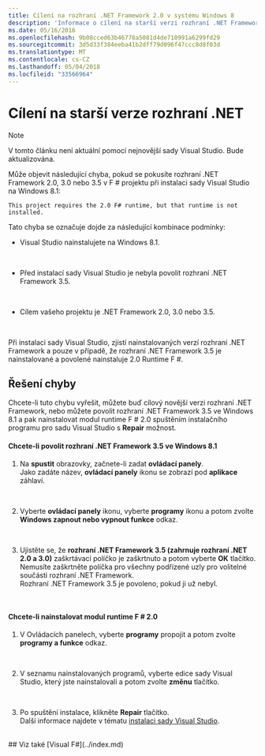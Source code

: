 ```yaml
---
title: Cílení na rozhraní .NET Framework 2.0 v systému Windows 8
description: 'Informace o cílení na starší verzi rozhraní .NET Framework, při použití F #.'
ms.date: 05/16/2016
ms.openlocfilehash: 9b08cced63b46778a5081d4de710991a6299fd29
ms.sourcegitcommit: 3d5d33f384eeba41b2dff79d096f47ccc8d8f03d
ms.translationtype: MT
ms.contentlocale: cs-CZ
ms.lasthandoff: 05/04/2018
ms.locfileid: "33566964"
---
```

# <a name="targeting-older-versions-of-net"></a>Cílení na starší verze rozhraní .NET

> [!NOTE]
V tomto článku není aktuální pomocí nejnovější sady Visual Studio.  Bude aktualizována.

Může objevit následující chyba, pokud se pokusíte rozhraní .NET Framework 2.0, 3.0 nebo 3.5 v F # projektu při instalaci sady Visual Studio na Windows 8.1: 

```
This project requires the 2.0 F# runtime, but that runtime is not installed.
```

Tato chyba se označuje dojde za následující kombinace podmínky:


- Visual Studio nainstalujete na Windows 8.1.
<br />

- Před instalací sady Visual Studio je nebyla povolit rozhraní .NET Framework 3.5.
<br />

- Cílem vašeho projektu je .NET Framework 2.0, 3.0 nebo 3.5.
<br />

Při instalaci sady Visual Studio, zjistí nainstalovaných verzí rozhraní .NET Framework a pouze v případě, že rozhraní .NET Framework 3.5 je nainstalované a povolené nainstaluje 2.0 Runtime F #.


## <a name="resolving-the-error"></a>Řešení chyby
Chcete-li tuto chybu vyřešit, můžete buď cílový novější verzi rozhraní .NET Framework, nebo můžete povolit rozhraní .NET Framework 3.5 ve Windows 8.1 a pak nainstalovat modul runtime F # 2.0 spuštěním instalačního programu pro sadu Visual Studio s **Repair** možnost.


#### <a name="to-enable-the-net-framework-35-on-windows-81"></a>Chcete-li povolit rozhraní .NET Framework 3.5 ve Windows 8.1

1. Na **spustit** obrazovky, začnete-li zadat **ovládací panely**.
<br />  Jako zadáte název, **ovládací panely** ikonu se zobrazí pod **aplikace** záhlaví.
<br />

2. Vyberte **ovládací panely** ikonu, vyberte **programy** ikonu a potom zvolte **Windows zapnout nebo vypnout funkce** odkaz.
<br />

3. Ujistěte se, že **rozhraní .NET Framework 3.5 (zahrnuje rozhraní .NET 2.0 a 3.0)** zaškrtávací políčko je zaškrtnuto a potom vyberte **OK** tlačítko.
<br />  Nemusíte zaškrtněte políčka pro všechny podřízené uzly pro volitelné součásti rozhraní .NET Framework.
<br />  Rozhraní .NET Framework 3.5 je povoleno, pokud ji už nebyl.
<br />


#### <a name="to-install-the-f-20-runtime"></a>Chcete-li nainstalovat modul runtime F # 2.0

1. V Ovládacích panelech, vyberte **programy** propojit a potom zvolte **programy a funkce** odkaz.
<br />

2. V seznamu nainstalovaných programů, vyberte edice sady Visual Studio, který jste nainstalovali a potom zvolte **změnu** tlačítko.
<br />

3. Po spuštění instalace, klikněte **Repair** tlačítko.
<br />  Další informace najdete v tématu [instalaci sady Visual Studio](https://msdn.microsoft.com/library/e2h7fzkw.aspx).
<br />
## <a name="see-also"></a>Viz také
[Visual F#](../index.md)
